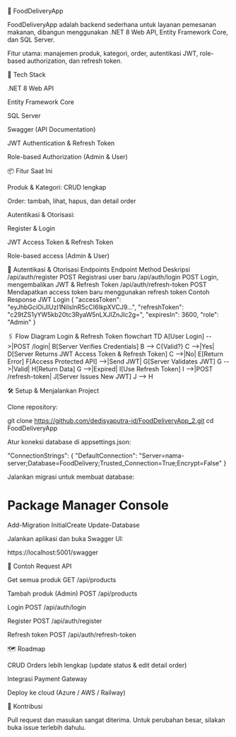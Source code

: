 🍔 FoodDeliveryApp

FoodDeliveryApp adalah backend sederhana untuk layanan pemesanan makanan, dibangun menggunakan .NET 8 Web API, Entity Framework Core, dan SQL Server.

Fitur utama: manajemen produk, kategori, order, autentikasi JWT, role-based authorization, dan refresh token.

🚀 Tech Stack

.NET 8 Web API

Entity Framework Core

SQL Server

Swagger (API Documentation)

JWT Authentication & Refresh Token

Role-based Authorization (Admin & User)

📦 Fitur Saat Ini

Produk & Kategori: CRUD lengkap

Order: tambah, lihat, hapus, dan detail order

Autentikasi & Otorisasi:

Register & Login

JWT Access Token & Refresh Token

Role-based access (Admin & User)

🔑 Autentikasi & Otorisasi
Endpoints
Endpoint	Method	Deskripsi
/api/auth/register	POST	Registrasi user baru
/api/auth/login	POST	Login, mengembalikan JWT & Refresh Token
/api/auth/refresh-token	POST	Mendapatkan access token baru menggunakan refresh token
Contoh Response JWT Login
{
  "accessToken": "eyJhbGciOiJIUzI1NiIsInR5cCI6IkpXVCJ9...",
  "refreshToken": "c29tZS1yYW5kb20tc3RyaW5nLXJlZnJlc2g=",
  "expiresIn": 3600,
  "role": "Admin"
}

🖇️ Flow Diagram Login & Refresh Token
flowchart TD
    A[User Login] -->|POST /login| B[Server Verifies Credentials]
    B --> C{Valid?}
    C -->|Yes| D[Server Returns JWT Access Token & Refresh Token]
    C -->|No| E[Return Error]
    F[Access Protected API] -->|Send JWT| G[Server Validates JWT]
    G -->|Valid| H[Return Data]
    G -->|Expired| I[Use Refresh Token]
    I -->|POST /refresh-token| J[Server Issues New JWT]
    J --> H

🛠️ Setup & Menjalankan Project

Clone repository:

git clone https://github.com/dedisyaputra-id/FoodDeliveryApp_2.git
cd FoodDeliveryApp


Atur koneksi database di appsettings.json:

"ConnectionStrings": {
  "DefaultConnection": "Server=nama-server;Database=FoodDelivery;Trusted_Connection=True;Encrypt=False"
}


Jalankan migrasi untuk membuat database:

# Package Manager Console
Add-Migration InitialCreate
Update-Database


Jalankan aplikasi dan buka Swagger UI:

https://localhost:5001/swagger

📌 Contoh Request API

Get semua produk
GET /api/products

Tambah produk (Admin)
POST /api/products

Login
POST /api/auth/login

Register
POST /api/auth/register

Refresh token
POST /api/auth/refresh-token

🗺️ Roadmap

CRUD Orders lebih lengkap (update status & edit detail order)

Integrasi Payment Gateway

Deploy ke cloud (Azure / AWS / Railway)

🤝 Kontribusi

Pull request dan masukan sangat diterima.
Untuk perubahan besar, silakan buka issue terlebih dahulu.
